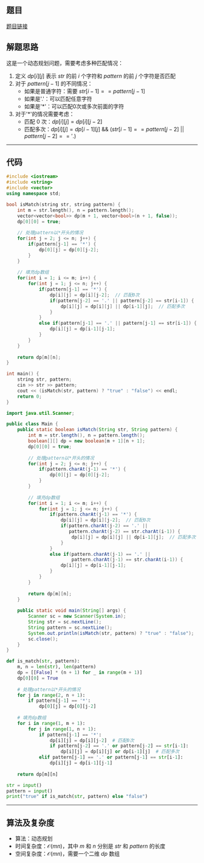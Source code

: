 ## 题目
[题目链接](https://www.nowcoder.com/practice/4332e089f39442568af33afac99345be?tpId=308&tqId=2378657&sourceUrl=/exam/oj&channenl=wgithub&fromPut=wgithub)

## 解题思路

这是一个动态规划问题，需要考虑多种匹配情况：

1. 定义 $dp[i][j]$ 表示 $str$ 的前 $i$ 个字符和 $pattern$ 的前 $j$ 个字符是否匹配
2. 对于 $pattern[j-1]$ 的不同情况：
   - 如果是普通字符：需要 $str[i-1] == pattern[j-1]$
   - 如果是'.'：可以匹配任意字符
   - 如果是'*'：可以匹配0次或多次前面的字符
3. 对于'*'的情况需要考虑：
   - 匹配 $0$ 次：$dp[i][j] = dp[i][j-2]$
   - 匹配多次：$dp[i][j] = dp[i-1][j] \text{ && } (str[i-1] == pattern[j-2] \text{ || } pattern[j-2] == '.)$

---

## 代码

```c++ []
#include <iostream>
#include <string>
#include <vector>
using namespace std;

bool isMatch(string str, string pattern) {
    int m = str.length(), n = pattern.length();
    vector<vector<bool>> dp(m + 1, vector<bool>(n + 1, false));
    dp[0][0] = true;
    
    // 处理pattern以*开头的情况
    for(int j = 2; j <= n; j++) {
        if(pattern[j-1] == '*') {
            dp[0][j] = dp[0][j-2];
        }
    }
    
    // 填充dp数组
    for(int i = 1; i <= m; i++) {
        for(int j = 1; j <= n; j++) {
            if(pattern[j-1] == '*') {
                dp[i][j] = dp[i][j-2];  // 匹配0次
                if(pattern[j-2] == '.' || pattern[j-2] == str[i-1]) {
                    dp[i][j] = dp[i][j] || dp[i-1][j];  // 匹配多次
                }
            }
            else if(pattern[j-1] == '.' || pattern[j-1] == str[i-1]) {
                dp[i][j] = dp[i-1][j-1];
            }
        }
    }
    
    return dp[m][n];
}

int main() {
    string str, pattern;
    cin >> str >> pattern;
    cout << (isMatch(str, pattern) ? "true" : "false") << endl;
    return 0;
}
```
```java []
import java.util.Scanner;

public class Main {
    public static boolean isMatch(String str, String pattern) {
        int m = str.length(), n = pattern.length();
        boolean[][] dp = new boolean[m + 1][n + 1];
        dp[0][0] = true;
        
        // 处理pattern以*开头的情况
        for(int j = 2; j <= n; j++) {
            if(pattern.charAt(j-1) == '*') {
                dp[0][j] = dp[0][j-2];
            }
        }
        
        // 填充dp数组
        for(int i = 1; i <= m; i++) {
            for(int j = 1; j <= n; j++) {
                if(pattern.charAt(j-1) == '*') {
                    dp[i][j] = dp[i][j-2];  // 匹配0次
                    if(pattern.charAt(j-2) == '.' || 
                       pattern.charAt(j-2) == str.charAt(i-1)) {
                        dp[i][j] = dp[i][j] || dp[i-1][j];  // 匹配多次
                    }
                }
                else if(pattern.charAt(j-1) == '.' || 
                        pattern.charAt(j-1) == str.charAt(i-1)) {
                    dp[i][j] = dp[i-1][j-1];
                }
            }
        }
        
        return dp[m][n];
    }
    
    public static void main(String[] args) {
        Scanner sc = new Scanner(System.in);
        String str = sc.nextLine();
        String pattern = sc.nextLine();
        System.out.println(isMatch(str, pattern) ? "true" : "false");
        sc.close();
    }
}
```
```python []
def is_match(str, pattern):
    m, n = len(str), len(pattern)
    dp = [[False] * (n + 1) for _ in range(m + 1)]
    dp[0][0] = True
    
    # 处理pattern以*开头的情况
    for j in range(2, n + 1):
        if pattern[j-1] == '*':
            dp[0][j] = dp[0][j-2]
    
    # 填充dp数组
    for i in range(1, m + 1):
        for j in range(1, n + 1):
            if pattern[j-1] == '*':
                dp[i][j] = dp[i][j-2]  # 匹配0次
                if pattern[j-2] == '.' or pattern[j-2] == str[i-1]:
                    dp[i][j] = dp[i][j] or dp[i-1][j]  # 匹配多次
            elif pattern[j-1] == '.' or pattern[j-1] == str[i-1]:
                dp[i][j] = dp[i-1][j-1]
    
    return dp[m][n]

str = input()
pattern = input()
print("true" if is_match(str, pattern) else "false")
```

---

## 算法及复杂度
- 算法：动态规划
- 时间复杂度：$\mathcal{O}(mn)$，其中 $m$ 和 $n$ 分别是 $str$ 和 $pattern$ 的长度
- 空间复杂度：$\mathcal{O}(mn)$，需要一个二维 $dp$ 数组
